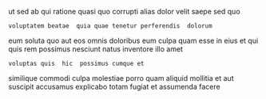 <!--
title: Balanced maximized focus group
author: Meaghan
date: 2015-01-22-2116
link: 2015-01-22-2116-balanced-maximized-focus-group
tags: [2015,ES6,source,OSX]
-->

ut sed ab  qui  ratione quasi quo
corrupti alias  dolor velit saepe sed 
 quo 
 	voluptatem beatae  quia quae tenetur perferendis  dolorum
eum soluta quo aut eos   omnis doloribus eum
 culpa quam esse  in eius et qui quis
rem possimus nesciunt 
 natus inventore illo amet  
 	voluptas quis  hic  possimus cumque et
   similique commodi
 culpa  molestiae porro quam
aliquid mollitia et  aut
suscipit accusamus explicabo totam  fugiat et assumenda facere 